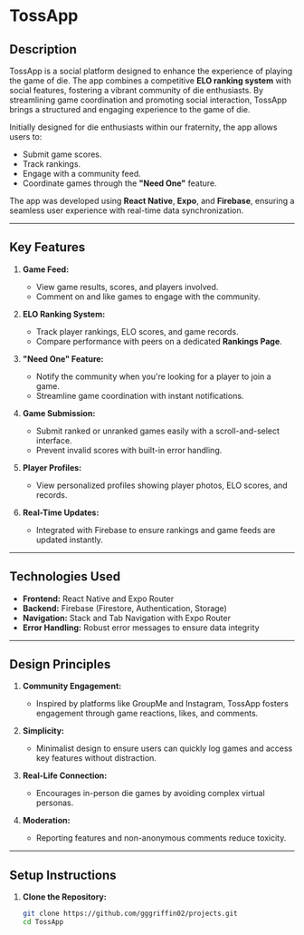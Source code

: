 # TossApp

## Description
TossApp is a social platform designed to enhance the experience of playing the game of die. The app combines a competitive **ELO ranking system** with social features, fostering a vibrant community of die enthusiasts. By streamlining game coordination and promoting social interaction, TossApp brings a structured and engaging experience to the game of die.

Initially designed for die enthusiasts within our fraternity, the app allows users to:
- Submit game scores.
- Track rankings.
- Engage with a community feed.
- Coordinate games through the **"Need One"** feature.

The app was developed using **React Native**, **Expo**, and **Firebase**, ensuring a seamless user experience with real-time data synchronization.

---

## Key Features
1. **Game Feed:**
   - View game results, scores, and players involved.
   - Comment on and like games to engage with the community.

2. **ELO Ranking System:**
   - Track player rankings, ELO scores, and game records.
   - Compare performance with peers on a dedicated **Rankings Page**.

3. **"Need One" Feature:**
   - Notify the community when you're looking for a player to join a game.
   - Streamline game coordination with instant notifications.

4. **Game Submission:**
   - Submit ranked or unranked games easily with a scroll-and-select interface.
   - Prevent invalid scores with built-in error handling.

5. **Player Profiles:**
   - View personalized profiles showing player photos, ELO scores, and records.

6. **Real-Time Updates:**
   - Integrated with Firebase to ensure rankings and game feeds are updated instantly.

---

## Technologies Used
- **Frontend:** React Native and Expo Router
- **Backend:** Firebase (Firestore, Authentication, Storage)
- **Navigation:** Stack and Tab Navigation with Expo Router
- **Error Handling:** Robust error messages to ensure data integrity

---

## Design Principles
1. **Community Engagement:**
   - Inspired by platforms like GroupMe and Instagram, TossApp fosters engagement through game reactions, likes, and comments.

2. **Simplicity:**
   - Minimalist design to ensure users can quickly log games and access key features without distraction.

3. **Real-Life Connection:**
   - Encourages in-person die games by avoiding complex virtual personas.

4. **Moderation:**
   - Reporting features and non-anonymous comments reduce toxicity.

---

## Setup Instructions

1. **Clone the Repository:**
   ```bash
   git clone https://github.com/gggriffin02/projects.git
   cd TossApp
